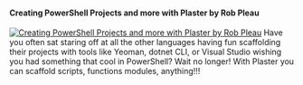 ﻿#### Creating PowerShell Projects and more with Plaster by Rob Pleau

[![Creating PowerShell Projects and more with Plaster by Rob Pleau](https://i4.ytimg.com/vi/3cjB9-84Xgw/hqdefault.jpg "Creating PowerShell Projects and more with Plaster by Rob Pleau")](https://www.youtube.com/watch?v=3cjB9-84Xgw)
Have you often sat staring off at all the other languages having fun scaffolding their projects with tools like Yeoman, dotnet CLI, or Visual Studio wishing you had something that cool in PowerShell? Wait no longer! With Plaster you can scaffold scripts, functions modules, anything!!!


